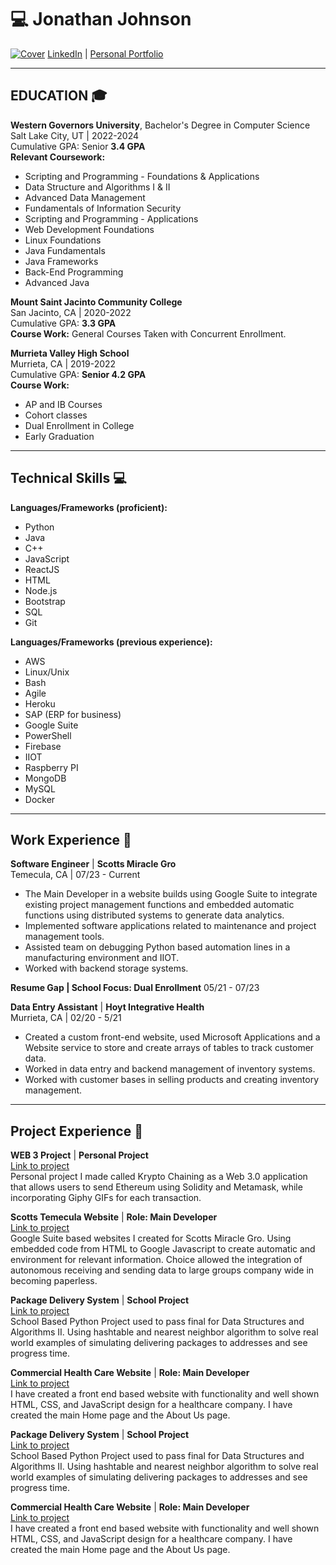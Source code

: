 # 💻 Jonathan Johnson

[![Cover](https://example.com/cover-image.jpg)](https://jonathan-johnson-portfolio.vercel.app/)
[LinkedIn](https://www.linkedin.com/in/jonathan-johnson-66bb90249/) | [Personal Portfolio](https://jonathan-johnson-portfolio.vercel.app/)

---

## EDUCATION 🎓

**Western Governors University**, Bachelor's Degree in Computer Science  
Salt Lake City, UT | 2022-2024  
Cumulative GPA: Senior **3.4 GPA**  
**Relevant Coursework:**  
- Scripting and Programming - Foundations & Applications
- Data Structure and Algorithms I & II
- Advanced Data Management
- Fundamentals of Information Security
- Scripting and Programming - Applications
- Web Development Foundations
- Linux Foundations
- Java Fundamentals
- Java Frameworks
- Back-End Programming
- Advanced Java

**Mount Saint Jacinto Community College**  
San Jacinto, CA | 2020-2022  
Cumulative GPA: **3.3 GPA**  
**Course Work:** General Courses Taken with Concurrent Enrollment.

**Murrieta Valley High School**  
Murrieta, CA | 2019-2022  
Cumulative GPA: **Senior 4.2 GPA**  
**Course Work:**  
- AP and IB Courses
- Cohort classes
- Dual Enrollment in College
- Early Graduation

---

## Technical Skills 💻

**Languages/Frameworks (proficient):**  
- Python
- Java
- C++
- JavaScript
- ReactJS
- HTML
- Node.js
- Bootstrap
- SQL
- Git

**Languages/Frameworks (previous experience):**
- AWS
- Linux/Unix
- Bash
- Agile
- Heroku
- SAP (ERP for business)
- Google Suite
- PowerShell
- Firebase
- IIOT
- Raspberry PI
- MongoDB
- MySQL
- Docker

---

## Work Experience 💼

**Software Engineer** | **Scotts Miracle Gro**  
Temecula, CA | 07/23 - Current  
- The Main Developer in a website builds using Google Suite to integrate existing project management functions and embedded automatic functions using distributed systems to generate data analytics.
- Implemented software applications related to maintenance and project management tools.
- Assisted team on debugging Python based automation lines in a manufacturing environment and IIOT.
- Worked with backend storage systems.

**Resume Gap | School Focus: Dual Enrollment** 05/21 - 07/23

**Data Entry Assistant** | **Hoyt Integrative Health**  
Murrieta, CA | 02/20 - 5/21  
- Created a custom front-end website, used Microsoft Applications and a Website service to store and create arrays of tables to track customer data.
- Worked in data entry and backend management of inventory systems.
- Worked with customer bases in selling products and creating inventory management.

---

## Project Experience 🚀

**WEB 3 Project** | **Personal Project**  
[Link to project](https://krypto-chaining.vercel.app)  
Personal project I made called Krypto Chaining as a Web 3.0 application that allows users to send Ethereum using Solidity and Metamask, while incorporating Giphy GIFs for each transaction.

**Scotts Temecula Website** | **Role: Main Developer**  
[Link to project](https://sites.google.com/scotts.com/temecula/home)  
Google Suite based websites I created for Scotts Miracle Gro. Using embedded code from HTML to Google Javascript to create automatic and environment for relevant information. Choice allowed the integration of autonomous receiving and sending data to large groups company wide in becoming paperless.

**Package Delivery System** | **School Project**  
[Link to project](https://github.com/JONATHANJ64/student_roster)  
School Based Python Project used to pass final for Data Structures and Algorithms II. Using hashtable and nearest neighbor algorithm to solve real world examples of simulating delivering packages to addresses and see progress time.

**Commercial Health Care Website** | **Role: Main Developer**  
[Link to project](https://hoyt-integrative-international.vercel.app/index.html)  
I have created a front end based website with functionality and well shown HTML, CSS, and JavaScript design for a healthcare company. I have created the main Home page and the About Us page.

**Package Delivery System** | **School Project**  
[Link to project](https://github.com/JONATHANJ64/student_roster)  
School Based Python Project used to pass final for Data Structures and Algorithms II. Using hashtable and nearest neighbor algorithm to solve real world examples of simulating delivering packages to addresses and see progress time.

**Commercial Health Care Website** | **Role: Main Developer**  
[Link to project](https://hoyt-integrative-international.vercel.app/index.html)  
I have created a front end based website with functionality and well shown HTML, CSS, and JavaScript design for a healthcare company. I have created the main Home page and the About Us page.
